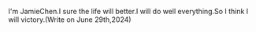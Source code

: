 I'm JamieChen.I sure the life will better.I will do well everything.So I think I will victory.(Write on June 29th,2024)
